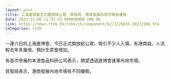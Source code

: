 ```yaml
---
layout: post
title: 上海進博會正式開放給公眾　貿發局：港商發展內地市場有優勢
date: 2023-11-06 12:33:33.000000000 +08:00
link: https://news.rthk.hk/rthk/ch/component/k2/1726635-20231106.htm
categories: rthk
---
```


一連六日的上海進博會，今日正式開放給公眾，吸引不少人入場。有港商說，人流較去年多幾倍，預計生意會增加。

有首次參展的本港食品科研公司表示，期望透過進博會進軍內地市場。

貿發局表示，港商發展內地市場有不同優勢。
